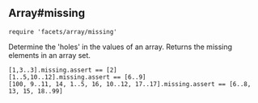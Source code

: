 ## Array#missing

    require 'facets/array/missing'

Determine the 'holes' in the values of an array.  Returns the missing elements
in an array set.

    [1,3..3].missing.assert == [2]
    [1..5,10..12].missing.assert == [6..9]
    [100, 9..11, 14, 1..5, 16, 10..12, 17..17].missing.assert == [6..8, 13, 15, 18..99]
